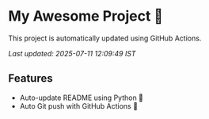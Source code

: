 # My Awesome Project 🚀

This project is automatically updated using GitHub Actions.

_Last updated: 2025-07-11 12:09:49 IST_

## Features
- Auto-update README using Python 🐍
- Auto Git push with GitHub Actions 🤖
